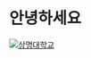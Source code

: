 <h1>안녕하세요</h1>
<a href="https://www.smu.ac.kr/kor/index.do"><image src="./img-sub1-signiture2-blue.png" alt="상명대학교"></image></a>